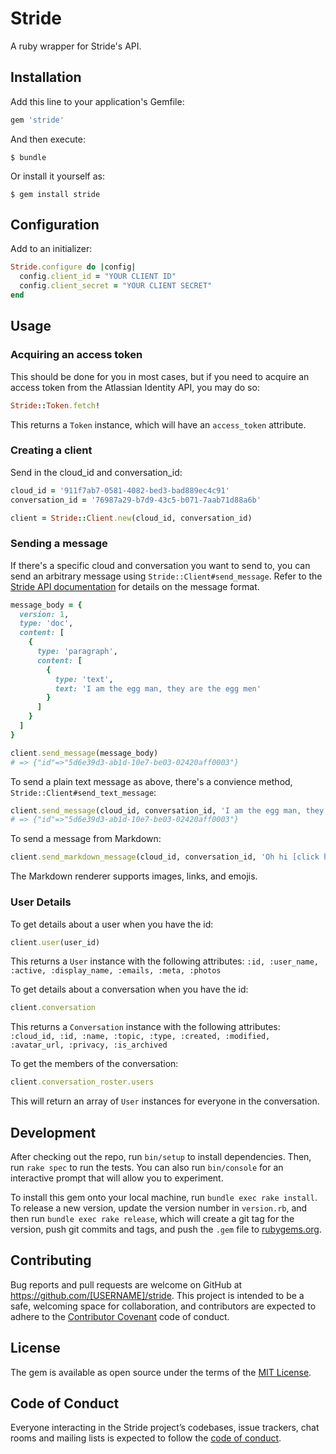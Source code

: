 # Stride

A ruby wrapper for Stride's API.

## Installation

Add this line to your application's Gemfile:

```ruby
gem 'stride'
```

And then execute:

    $ bundle

Or install it yourself as:

    $ gem install stride

## Configuration

Add to an initializer:

```ruby
Stride.configure do |config|
  config.client_id = "YOUR CLIENT ID"
  config.client_secret = "YOUR CLIENT SECRET"
end
```

## Usage

### Acquiring an access token

This should be done for you in most cases, but if you need to acquire an access token from the Atlassian Identity API, you may do so:

```ruby
Stride::Token.fetch!
```

This returns a `Token` instance, which will have an `access_token` attribute.

### Creating a client

Send in the cloud_id and conversation_id:

```ruby
cloud_id = '911f7ab7-0581-4082-bed3-bad889ec4c91'
conversation_id = '76987a29-b7d9-43c5-b071-7aab71d88a6b'

client = Stride::Client.new(cloud_id, conversation_id)
```

### Sending a message

If there's a specific cloud and conversation you want to send to, you can send an arbitrary message using `Stride::Client#send_message`. Refer to the [Stride API documentation](https://developer.atlassian.com/cloud/stride/blocks/message-format/) for details on the message format.

```ruby
message_body = {
  version: 1,
  type: 'doc',
  content: [
    {
      type: 'paragraph',
      content: [
        {
          type: 'text',
          text: 'I am the egg man, they are the egg men'
        }
      ]
    }
  ]
}

client.send_message(message_body)
# => {"id"=>"5d6e39d3-ab1d-10e7-be03-02420aff0003"}
```

To send a plain text message as above, there's a convience method, `Stride::Client#send_text_message`:

```ruby
client.send_message(cloud_id, conversation_id, 'I am the egg man, they are the egg men')
# => {"id"=>"5d6e39d3-ab1d-10e7-be03-02420aff0003"}
```

To send a message from Markdown:

```ruby
client.send_markdown_message(cloud_id, conversation_id, 'Oh hi [click here](https://bonus.ly)')
```

The Markdown renderer supports images, links, and emojis.

### User Details

To get details about a user when you have the id:

```ruby
client.user(user_id)
```

This returns a `User` instance with the following attributes:
`:id, :user_name, :active, :display_name, :emails, :meta, :photos`

To get details about a conversation when you have the id:

```ruby
client.conversation
```

This returns a `Conversation` instance with the following attributes:
`:cloud_id, :id, :name, :topic, :type, :created, :modified, :avatar_url, :privacy, :is_archived`

To get the members of the conversation:

```ruby
client.conversation_roster.users
```

This will return an array of `User` instances for everyone in the conversation.

## Development

After checking out the repo, run `bin/setup` to install dependencies. Then, run `rake spec` to run the tests. You can also run `bin/console` for an interactive prompt that will allow you to experiment.

To install this gem onto your local machine, run `bundle exec rake install`. To release a new version, update the version number in `version.rb`, and then run `bundle exec rake release`, which will create a git tag for the version, push git commits and tags, and push the `.gem` file to [rubygems.org](https://rubygems.org).

## Contributing

Bug reports and pull requests are welcome on GitHub at https://github.com/[USERNAME]/stride. This project is intended to be a safe, welcoming space for collaboration, and contributors are expected to adhere to the [Contributor Covenant](http://contributor-covenant.org) code of conduct.

## License

The gem is available as open source under the terms of the [MIT License](http://opensource.org/licenses/MIT).

## Code of Conduct

Everyone interacting in the Stride project’s codebases, issue trackers, chat rooms and mailing lists is expected to follow the [code of conduct](https://github.com/[USERNAME]/stride/blob/master/CODE_OF_CONDUCT.md).
